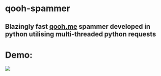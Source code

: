# qooh-spammer
## Blazingly fast [qooh.me](https://qooh.me) spammer developed in python utilising multi-threaded python requests

# Demo:
![](https://github.com/suvan1911/qooh-spammer/blob/main/spamdemo.gif)

